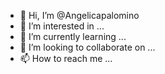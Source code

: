 - 👋 Hi, I’m @Angelicapalomino
- 👀 I’m interested in ...
- 🌱 I’m currently learning ...
- 💞️ I’m looking to collaborate on ...
- 📫 How to reach me ...

<!---
Angelicapalomino/Angelicapalomino is a ✨ special ✨ repository because its `README.md` (this file) appears on your GitHub profile.
You can click the Preview link to take a look at your changes.
--->

